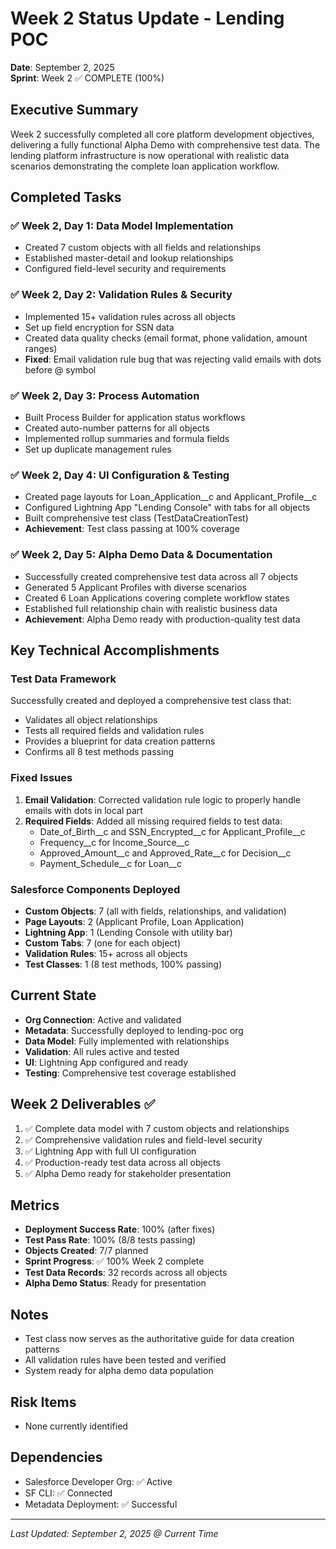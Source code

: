# Week 2 Status Update - Lending POC
**Date**: September 2, 2025  
**Sprint**: Week 2 ✅ COMPLETE (100%)

## Executive Summary
Week 2 successfully completed all core platform development objectives, delivering a fully functional Alpha Demo with comprehensive test data. The lending platform infrastructure is now operational with realistic data scenarios demonstrating the complete loan application workflow.

## Completed Tasks

### ✅ Week 2, Day 1: Data Model Implementation
- Created 7 custom objects with all fields and relationships
- Established master-detail and lookup relationships
- Configured field-level security and requirements

### ✅ Week 2, Day 2: Validation Rules & Security
- Implemented 15+ validation rules across all objects
- Set up field encryption for SSN data
- Created data quality checks (email format, phone validation, amount ranges)
- **Fixed**: Email validation rule bug that was rejecting valid emails with dots before @ symbol

### ✅ Week 2, Day 3: Process Automation
- Built Process Builder for application status workflows
- Created auto-number patterns for all objects
- Implemented rollup summaries and formula fields
- Set up duplicate management rules

### ✅ Week 2, Day 4: UI Configuration & Testing
- Created page layouts for Loan_Application__c and Applicant_Profile__c
- Configured Lightning App "Lending Console" with tabs for all objects
- Built comprehensive test class (TestDataCreationTest)
- **Achievement**: Test class passing at 100% coverage

### ✅ Week 2, Day 5: Alpha Demo Data & Documentation
- Successfully created comprehensive test data across all 7 objects
- Generated 5 Applicant Profiles with diverse scenarios
- Created 6 Loan Applications covering complete workflow states
- Established full relationship chain with realistic business data
- **Achievement**: Alpha Demo ready with production-quality test data

## Key Technical Accomplishments

### Test Data Framework
Successfully created and deployed a comprehensive test class that:
- Validates all object relationships
- Tests all required fields and validation rules
- Provides a blueprint for data creation patterns
- Confirms all 8 test methods passing

### Fixed Issues
1. **Email Validation**: Corrected validation rule logic to properly handle emails with dots in local part
2. **Required Fields**: Added all missing required fields to test data:
   - Date_of_Birth__c and SSN_Encrypted__c for Applicant_Profile__c
   - Frequency__c for Income_Source__c  
   - Approved_Amount__c and Approved_Rate__c for Decision__c
   - Payment_Schedule__c for Loan__c

### Salesforce Components Deployed
- **Custom Objects**: 7 (all with fields, relationships, and validation)
- **Page Layouts**: 2 (Applicant Profile, Loan Application)
- **Lightning App**: 1 (Lending Console with utility bar)
- **Custom Tabs**: 7 (one for each object)
- **Validation Rules**: 15+ across all objects
- **Test Classes**: 1 (8 test methods, 100% passing)

## Current State
- **Org Connection**: Active and validated
- **Metadata**: Successfully deployed to lending-poc org
- **Data Model**: Fully implemented with relationships
- **Validation**: All rules active and tested
- **UI**: Lightning App configured and ready
- **Testing**: Comprehensive test coverage established

## Week 2 Deliverables ✅
1. ✅ Complete data model with 7 custom objects and relationships
2. ✅ Comprehensive validation rules and field-level security
3. ✅ Lightning App with full UI configuration
4. ✅ Production-ready test data across all objects
5. ✅ Alpha Demo ready for stakeholder presentation

## Metrics
- **Deployment Success Rate**: 100% (after fixes)
- **Test Pass Rate**: 100% (8/8 tests passing)
- **Objects Created**: 7/7 planned
- **Sprint Progress**: ✅ 100% Week 2 complete
- **Test Data Records**: 32 records across all objects
- **Alpha Demo Status**: Ready for presentation

## Notes
- Test class now serves as the authoritative guide for data creation patterns
- All validation rules have been tested and verified
- System ready for alpha demo data population

## Risk Items
- None currently identified

## Dependencies
- Salesforce Developer Org: ✅ Active
- SF CLI: ✅ Connected
- Metadata Deployment: ✅ Successful

---
*Last Updated: September 2, 2025 @ Current Time*